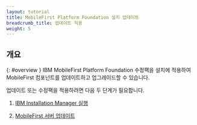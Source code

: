 ```yaml
---
layout: tutorial
title: MobileFirst Platform Foundation 설치 업데이트
breadcrumb_title: 업데이트 적용
weight: 5
---
```

<!-- NLS_CHARSET=UTF-8 -->
## 개요
{: #overview }
IBM MobileFirst Platform Foundation 수정팩을 설치에 적용하여 MobileFirst 컴포넌트를 업데이트하고 업그레이드할 수 있습니다.

업데이트 또는 수정팩을 적용하려면 다음 두 단계가 필요합니다.

1. [IBM Installation Manager 실행](installation-manager)

2. [MobileFirst 서버 업데이트](appserver-update)
